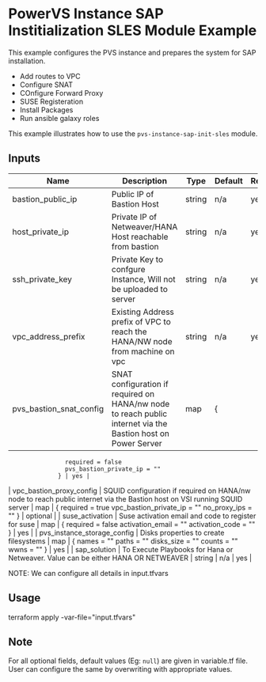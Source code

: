# PowerVS Instance SAP Institialization SLES Module Example

This example configures the PVS instance and prepares the system for SAP installation. 
- Add routes to VPC
- Configure SNAT
- COnfigure Forward Proxy
- SUSE Registeration
- Install Packages
- Run ansible galaxy roles 


This example illustrates how to use the `pvs-instance-sap-init-sles` module.

<!-- BEGINNING OF PRE-COMMIT-TERRAFORM DOCS HOOK -->

## Inputs

| Name                              | Description                                           | Type   | Default | Required |
|-----------------------------------|-------------------------------------------------------|--------|---------|----------|
| bastion_public_ip | Public IP of Bastion Host | string | n/a | yes |
| host_private_ip | Private IP of Netweaver/HANA Host reachable from bastion | string | n/a | yes |
| ssh_private_key | Private Key to confgure Instance, Will not be uploaded to server | string | n/a | yes |
| vpc_address_prefix | Existing Address prefix of VPC to reach the HANA/NW node from machine on vpc | string | n/a | yes |
| pvs_bastion_snat_config | SNAT configuration if required on HANA/nw node to reach public internet via the Bastion host on Power Server | map | {
                    required = false
                    pvs_bastion_private_ip = ""
                  } | yes |
| vpc_bastion_proxy_config | SQUID configuration if required on HANA/nw node to reach public internet via the Bastion host on VSI running SQUID server | map | {
                    required = true
                    vpc_bastion_private_ip = ""
                    no_proxy_ips           = ""
                  } | optional |
| suse_activation | Suse activation email and code to register for suse | map | {
                    required         = false
                    activation_email = ""
                    activation_code  = ""
                  } | yes |
| pvs_instance_storage_config | Disks properties to create filesystems | map | {
                    names      = ""
                    paths      = ""
                    disks_size = ""
                    counts     = ""
                    wwns       = ""
  } | yes |
| sap_solution | To Execute Playbooks for Hana or Netweaver. Value can be either HANA OR NETWEAVER | string | n/a | yes |


<!-- END OF PRE-COMMIT-TERRAFORM DOCS HOOK -->

NOTE: We can configure all details in input.tfvars

## Usage

terraform apply -var-file="input.tfvars"

## Note

For all optional fields, default values (Eg: `null`) are given in variable.tf file. User can configure the same by overwriting with appropriate values.
